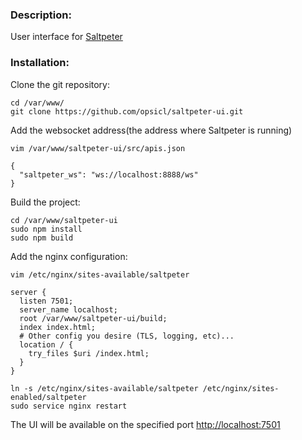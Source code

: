 ### Description:

User interface for [Saltpeter](https://github.com/syscollective/saltpeter)

### Installation:

Clone the git repository:

```
cd /var/www/
git clone https://github.com/opsicl/saltpeter-ui.git
```

Add the websocket address(the address where Saltpeter is running)

```
vim /var/www/saltpeter-ui/src/apis.json
```

```
{
  "saltpeter_ws": "ws://localhost:8888/ws"
}
```

Build the project:

```
cd /var/www/saltpeter-ui
sudo npm install
sudo npm build

```

Add the nginx configuration:

```
vim /etc/nginx/sites-available/saltpeter
```

```
server {
  listen 7501;
  server_name localhost;
  root /var/www/saltpeter-ui/build;
  index index.html;
  # Other config you desire (TLS, logging, etc)...
  location / {
    try_files $uri /index.html;
  }
}
```

```
ln -s /etc/nginx/sites-available/saltpeter /etc/nginx/sites-enabled/saltpeter
sudo service nginx restart
```

The UI will be available on the specified port [http://localhost:7501](http://localhost:7501)
